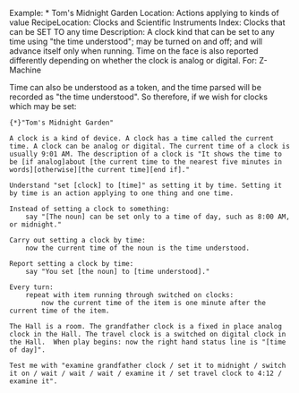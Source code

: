 Example: * Tom's Midnight Garden
Location: Actions applying to kinds of value
RecipeLocation: Clocks and Scientific Instruments
Index: Clocks that can be SET TO any time
Description: A clock kind that can be set to any time using "the time understood"; may be turned on and off; and will advance itself only when running. Time on the face is also reported differently depending on whether the clock is analog or digital.
For: Z-Machine

  
Time can also be understood as a token, and the time parsed will be recorded as "the time understood". So therefore, if we wish for clocks which may be set:

  

``` inform7
{*}"Tom's Midnight Garden"

A clock is a kind of device. A clock has a time called the current time. A clock can be analog or digital. The current time of a clock is usually 9:01 AM. The description of a clock is "It shows the time to be [if analog]about [the current time to the nearest five minutes in words][otherwise][the current time][end if]."

Understand "set [clock] to [time]" as setting it by time. Setting it by time is an action applying to one thing and one time.

Instead of setting a clock to something:
	say "[The noun] can be set only to a time of day, such as 8:00 AM, or midnight."

Carry out setting a clock by time:
	now the current time of the noun is the time understood.

Report setting a clock by time:
	say "You set [the noun] to [time understood]."

Every turn:
	repeat with item running through switched on clocks:
		now the current time of the item is one minute after the current time of the item.

The Hall is a room. The grandfather clock is a fixed in place analog clock in the Hall. The travel clock is a switched on digital clock in the Hall.  When play begins: now the right hand status line is "[time of day]".

Test me with "examine grandfather clock / set it to midnight / switch it on / wait / wait / wait / examine it / set travel clock to 4:12 / examine it".
```

